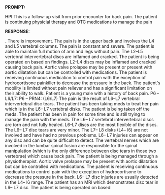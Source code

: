 **PROMPT:**

HPI This is a follow-up visit from prior encounter for back pain. The patient is continuing physicial therapy and OTC medications to manage the pain

**RESPONSE:**

 . There is improvement. The pain is in the upper back and involves the L4 and L5 vertebral columns. The pain is constant and severe. The patient is able to maintain full motion of arm and legs without pain. The L2–L5 vertebral intervertebral discs are inflamed and cracked. The patient is being operated on based on findings. L2–L4 discs may be inflamed and cracked causing back pain. Aortic valve prolapse may be present or present with aortic dilatation but can be controlled with medications. The patient is receiving continuous medication to control pain with the exception of hydrocortisone painkiller to decrease the pressure in the back. The patient's mobility is limited without pain reliever and has a significant limitation on their ability to walk. Patient is a young male with a history of back pain.  P6 – L6/L7:  P6 – PRN4: (L6/L7) The pain is the result of L6–L7 vertebral intervertebral disc tears. The patient has been taking meds to treat her pain which is in the L6– L7 vertebral disks. The patient is being taken off the meds. The patient has been in pain for some time and is still trying to manage the pain with the meds. The L6– L7 vertebral intervertebral discs are torn and not fully healed. L6–L7 discs are the most flexible of the discs. The L6– L7 disc tears are very minor. The L7– L8 disks (L4– l6) are not involved and have had no previous problems. L6– L7 injuries can appear on any disc and can be quite difficult to detect. The vertebral nerves which are involved in the lumbar spinal fusion are responsible for the spinal manipulation (which is the only difference between disc tears in those two vertebrae) which cause back pain. The patient is being managed through a physiotherapist. Aortic valve prolapse may be present with aortic dilatation but can be controlled with medications. The patient is receiving continuous medications to control pain with the exception of hydrocortisone to decrease the pressure in the back. L6– L7 disc injuries are usually detected in the L4– l6 range. The patient has an MRI which demonstrates disc tear in L6– L7 disc. The patient is being operated on based